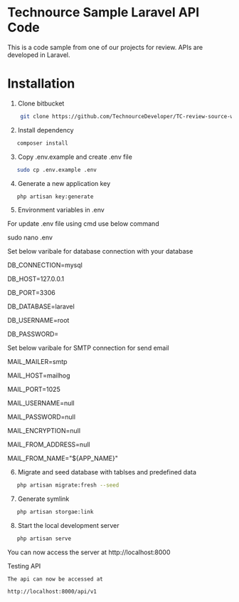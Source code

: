 # Technource Sample Laravel API Code

This is a code sample from one of our projects for review. APIs are developed in Laravel.
# Installation

1) Clone bitbucket
```bash
    git clone https://github.com/TechnourceDeveloper/TC-review-source-web-api.git
```	
2) Install dependency
```bash
   composer install
```
3) Copy .env.example and create .env file
```bash 
   sudo cp .env.example .env
```   
4) Generate a new application key
```bash
   php artisan key:generate
```
   
   
5) Environment variables in .env

  For update .env file using cmd use below command 
  
  sudo nano .env

  Set below varibale for database connection with your database
  
  DB_CONNECTION=mysql
  
  DB_HOST=127.0.0.1
  
  DB_PORT=3306
  
  DB_DATABASE=laravel
  
  DB_USERNAME=root
  
  DB_PASSWORD=
  

  Set below varibale for SMTP connection for send email
  
  MAIL_MAILER=smtp
  
  MAIL_HOST=mailhog
  
  MAIL_PORT=1025
  
  MAIL_USERNAME=null
  
  MAIL_PASSWORD=null
  
  MAIL_ENCRYPTION=null
  
  MAIL_FROM_ADDRESS=null
  
  MAIL_FROM_NAME="${APP_NAME}"
  
6) Migrate and seed database with tablses and predefined data
```bash
   php artisan migrate:fresh --seed
```   
7) Generate symlink
```bash 
   php artisan storgae:link
```   
8) Start the local development server
```bash
   php artisan serve   
```   
   You can now access the server at http://localhost:8000

   Testing API
   
    The api can now be accessed at
    
    http://localhost:8000/api/v1
    
  



